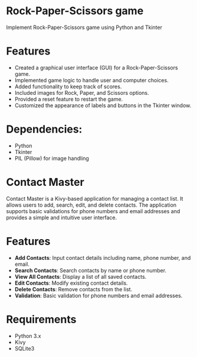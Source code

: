 # Rock-Paper-Scissors game
Implement Rock-Paper-Scissors game using Python and Tkinter

# Features
- Created a graphical user interface (GUI) for a Rock-Paper-Scissors game.
- Implemented game logic to handle user and computer choices.
- Added functionality to keep track of scores.
- Included images for Rock, Paper, and Scissors options.
- Provided a reset feature to restart the game.
- Customized the appearance of labels and buttons in the Tkinter window.


# Dependencies:
- Python
- Tkinter
- PIL (Pillow) for image handling

# Contact Master

Contact Master is a Kivy-based application for managing a contact list. It allows users to add, search, edit, and delete contacts. The application supports basic validations for phone numbers and email addresses and provides a simple and intuitive user interface.

# Features

- **Add Contacts**: Input contact details including name, phone number, and email.
- **Search Contacts**: Search contacts by name or phone number.
- **View All Contacts**: Display a list of all saved contacts.
- **Edit Contacts**: Modify existing contact details.
- **Delete Contacts**: Remove contacts from the list.
- **Validation**: Basic validation for phone numbers and email addresses.

# Requirements

- Python 3.x
- Kivy
- SQLite3



